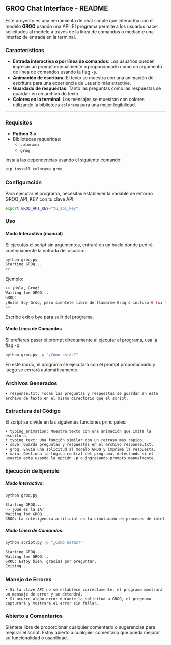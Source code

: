 ## GROQ Chat Interface - README

Este proyecto es una herramienta de chat simple que interactúa con el modelo **GROQ** usando una API. El programa permite a los usuarios hacer solicitudes al modelo a través de la línea de comandos o mediante una interfaz de entrada en la terminal.

### Características

- **Entrada interactiva o por línea de comandos**: Los usuarios pueden ingresar un prompt manualmente o proporcionarlo como un argumento de línea de comandos usando la flag `-p`.
- **Animación de escritura**: El texto se muestra con una animación de escritura para una experiencia de usuario más atractiva.
- **Guardado de respuestas**: Tanto las preguntas como las respuestas se guardan en un archivo de texto.
- **Colores en la terminal**: Los mensajes se muestran con colores utilizando la biblioteca `colorama` para una mejor legibilidad.

---

### Requisitos

- **Python 3.x**
- Bibliotecas requeridas:
  - `colorama`
  - `groq`
  
Instala las dependencias usando el siguiente comando:

```bash
pip install colorama groq 
```

### Configuración

Para ejecutar el programa, necesitas establecer la variable de entorno GROQ_API_KEY con tu clave API:
```bash
export GROQ_API_KEY="tu_api_key"
```

### Uso

#### Modo Interactivo (manual)

Si ejecutas el script sin argumentos, entrará en un bucle donde pedirá continuamente la entrada del usuario:
```bash
python groq.py
Starting GROQ...
>> 
```

Ejemplo:
```bash
>> ¡Hola, Groq!    
Waiting for GROQ...
GROQ: 
¡Hola! Soy Groq, pero siéntete libre de llamarme Groq o incluso G (si te sientes elegante). ¿Qué te trae aquí hoy? ¿Quieres hablar sobre IA, cosas relacionadas con chatbots o simplemente tener una conversación divertida? ¡Empecemos esta charla!
>>  
```

Escribe exit o bye para salir del programa.

#### Modo Línea de Comandos

Si prefieres pasar el prompt directamente al ejecutar el programa, usa la flag -p:

```bash
python groq.py -p "¿Cómo estás?"
```

En este modo, el programa se ejecutará con el prompt proporcionado y luego se cerrará automáticamente.

### Archivos Generados

    • response.txt: Todas las preguntas y respuestas se guardan en este archivo de texto en el mismo directorio que el script.

### Estructura del Código

El script se divide en las siguientes funciones principales:

    • typing_animation: Muestra texto con una animación que imita la escritura.
    • typing_text: Una función similar con un retraso más rápido.
    • save: Guarda preguntas y respuestas en el archivo response.txt.
    • groq: Envía una solicitud al modelo GROQ y imprime la respuesta.
    • main: Gestiona la lógica central del programa, detectando si el usuario está usando la opción -p o ingresando prompts manualmente.

### Ejecución de Ejemplo

##### Modo Interactivo:
```bash
python groq.py

Starting GROQ...
>> ¿Qué es la IA?
Waiting for GROQ...
GROQ: La inteligencia artificial es la simulación de procesos de inteligencia humana por parte de máquinas, especialmente sistemas informáticos.
```
##### Modo Línea de Comandos:
```bash
python script.py -p "¿Cómo estás?"

Starting GROQ...
Waiting for GROQ...
GROQ: Estoy bien, gracias por preguntar.
Exiting...
```
### Manejo de Errores

    • Si la clave API no se establece correctamente, el programa mostrará un mensaje de error y se detendrá.
    • Si ocurre algún error durante la solicitud a GROQ, el programa capturará y mostrará el error sin fallar.

### Abierto a Comentarios

Siéntete libre de proporcionar cualquier comentario o sugerencias para mejorar el script. Estoy abierto a cualquier comentario que pueda mejorar su funcionalidad o usabilidad.


